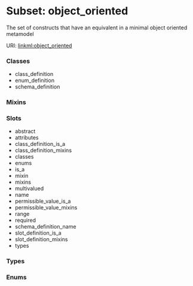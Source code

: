 
# Subset: object_oriented


The set of constructs that have an equivalent in a minimal object oriented metamodel

URI: [linkml:object_oriented](https://w3id.org/linkml/object_oriented)


### Classes

 * class_definition
 * enum_definition
 * schema_definition

### Mixins


### Slots

 * abstract
 * attributes
 * class_definition_is_a
 * class_definition_mixins
 * classes
 * enums
 * is_a
 * mixin
 * mixins
 * multivalued
 * name
 * permissible_value_is_a
 * permissible_value_mixins
 * range
 * required
 * schema_definition_name
 * slot_definition_is_a
 * slot_definition_mixins
 * types

### Types


### Enums

